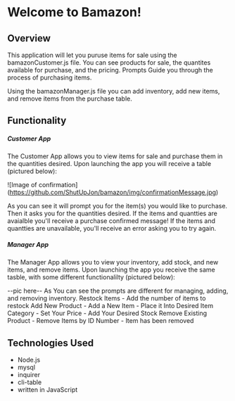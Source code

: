 # Welcome to Bamazon!
## Overview

This application will let you puruse items for sale using the bamazonCustomer.js file. You can see products for sale, the quantites available for purchase, and the pricing. Prompts Guide you through the process of purchasing items.

Using the bamazonManager.js file you can add inventory, add new items, and remove items from the purchase table.

## Functionality
##### Customer App
The Customer App allows you to view items for sale and purchase them in the quantities desired. Upon launching the app you will receive a table (pictured below):

![Image of confirmation]
(https://github.com/ShutUpJon/bamazon/img/confirmationMessage.jpg)
      
As you can see it will prompt you for the item(s) you would like to purchase.
Then it asks you for the quantities desired.
If the items and quantties are avaialble you'll receive a purchase confirmed message!
If the items and quantties are unavailable, you'll receive an error asking you to try again.

##### Manager App
The Manager App allows you to view your inventory, add stock, and new items, and remove items. Upon launching the app you receive the same tasble, with some different functionalilty (pictured below):

--pic here--
As You can see the prompts are different for managing, adding, and removing inventory.
Restock Items - Add the number of items to restock
Add New Product - Add a New Item - Place it Into Desired Item Category - Set Your Price - Add Your Desired Stock
Remove Existing Product - Remove Items by ID Number - Item has been removed

## Technologies Used
* Node.js
* mysql
* inquirer
* cli-table
* written in JavaScript


